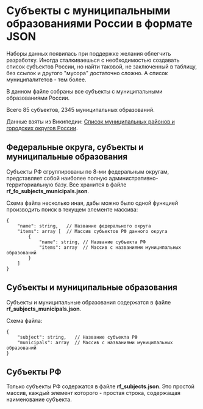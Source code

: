 # Субъекты с муниципальными образованиями России в формате JSON

Наборы данных появилась при поддержке желания облегчить разработку. Иногда сталкиваешься с необходимостью создавать список субъектов России, но найти таковой, не заключенный в таблицу, без ссылок и другого "мусора" достаточно сложно. А список муниципалитетов - тем более.

В данном файле собраны все субъекты с муниципальными образованиями России.

Всего 85 субъектов, 2345 муниципальных образований.

Данные взяты из Википедии: [Список муниципальных районов и городских округов России](https://ru.wikipedia.org/wiki/%D0%A1%D0%BF%D0%B8%D1%81%D0%BE%D0%BA_%D0%BC%D1%83%D0%BD%D0%B8%D1%86%D0%B8%D0%BF%D0%B0%D0%BB%D1%8C%D0%BD%D1%8B%D1%85_%D1%80%D0%B0%D0%B9%D0%BE%D0%BD%D0%BE%D0%B2_%D0%B8_%D0%B3%D0%BE%D1%80%D0%BE%D0%B4%D1%81%D0%BA%D0%B8%D1%85_%D0%BE%D0%BA%D1%80%D1%83%D0%B3%D0%BE%D0%B2_%D0%A0%D0%BE%D1%81%D1%81%D0%B8%D0%B8).

## Федеральные округа, субъекты и муниципальные образования

Субъекты РФ сгруппированы по 8-ми федеральным округам, представляет собой наиболее полную административно-территориальную базу. Все хранится в файле **rf_fo_subjects_municipals.json**.

Схема файла несколько иная, дабы можно было одной функцией производить поиск в текущем элементе массива:
```
{
    "name": string,   // Название федерального округа
    "items": array [  // Массив субъектов РФ данного округа
        {
            "name": string, // Название субъекта РФ
            "items": array  // Массив с названиями муниципальных образований
        }
    ]
}
```


## Субъекты и муниципальные образования

Субъекты и муниципальные образования содержатся в файле **rf_subjects_municipals.json**.

Схема файла:

```
{
    "subject": string,   // Название субъекта РФ
    "municipals": array  // Массив с названиями муниципальных образований
}
```


## Субъекты РФ

Только субъекты РФ содержатся в файле **rf_subjects.json**. Это простой массив, каждый элемент которого - простая строка, содержащая наименование субъекта.
